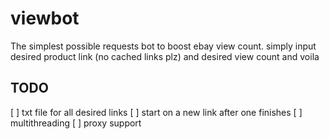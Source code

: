 # viewbot
The simplest possible requests bot to boost ebay view count. simply input desired product link (no cached links plz) and desired view count and voila

## TODO
[ ] txt file for all desired links 
[ ] start on a new link after one finishes
[ ] multithreading
[ ] proxy support
